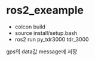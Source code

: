 # ros2_exeample


* colcon build
* source install/setup.bash
* ros2 run py_tdr3000 tdr_3000

gps의 data값 message에 저장
